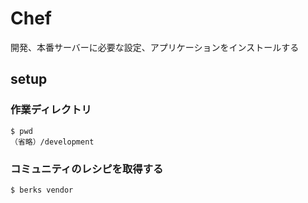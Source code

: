 # Chef 

開発、本番サーバーに必要な設定、アプリケーションをインストールする



## setup

### 作業ディレクトリ

```
$ pwd
（省略）/development
```

### コミュニティのレシピを取得する

```
$ berks vendor
```



